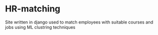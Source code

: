 # HR-matching
Site written in django used to match employees with suitable courses and jobs using ML clustring techniques
